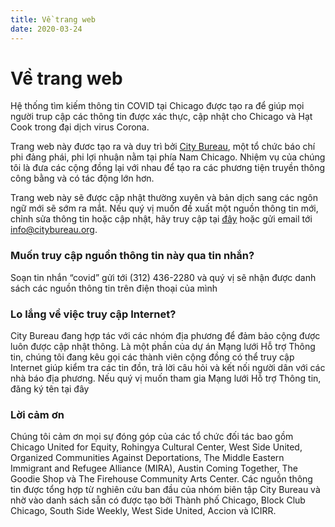 ```yaml
---
title: Về trang web
date: 2020-03-24
---
```


# Về trang web

Hệ thống tìm kiếm thông tin COVID tại Chicago được tạo ra để giúp mọi người trup cập các thông tin được xác thực, cập nhật cho Chicago và Hạt Cook trong đại dịch virus Corona.

Trang web này đươc tạo ra và duy trì bởi [City Bureau](https://www.citybureau.org/), một tổ chức báo chí phi đảng phái, phi lợi nhuận nằm tại phía Nam Chicago. Nhiệm vụ của chúng tôi là đưa các cộng đồng lại với nhau để tạo ra các phương tiện truyền thông công bằng và có tác động lớn hơn.

Trang web này sẽ được cập nhật thường xuyên và bản dịch sang các ngôn ngữ mới sẽ sớm ra mắt. Nếu quý vị muốn đề xuất một nguồn thông tin mới, chỉnh sửa thông tin hoặc cập nhật, hãy truy cập tại [đây](/vi/suggest-resource/) hoặc gửi email tới [info@citybureau.org](mailto:info@citybureau.org).

### Muốn truy cập nguồn thông tin này qua tin nhắn?

Soạn tin nhắn “covid” gửi tới (312) 436-2280 và quý vị sẽ nhận được danh sách các nguồn thông tin trên điện thoại của mình

### Lo lắng về việc truy cập Internet?

City Bureau đang hợp tác với các nhóm địa phương để đảm bảo cộng được luôn được cập nhật thông. Là một phần của dự án Mạng lưới Hỗ trợ Thông tin, chúng tôi đang kêu gọi các thành viên cộng đồng có thể truy cập Internet giúp kiểm tra các tin đồn, trả lời câu hỏi và kết nối người dân với các nhà báo địa phương. Nếu quý vị muốn tham gia Mạng lưới Hỗ trợ Thông tin, đăng ký tên tại đây

### Lời cảm ơn

Chúng tôi cảm ơn mọi sự đóng góp của các tổ chức đối tác bao gồm Chicago United for Equity, Rohingya Cultural Center, West Side United, Organized Communities Against Deportations, The Middle Eastern Immigrant and Refugee Alliance (MIRA), Austin Coming Together, The Goodie Shop và The Firehouse Community Arts Center. Các nguồn thông tin được tổng hợp từ nghiên cứu ban đầu của nhóm biên tập City Bureau và nhờ vào danh sách sẵn có được tạo bởi Thành phố Chicago, Block Club Chicago, South Side Weekly, West Side United, Accion và ICIRR.

